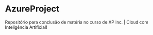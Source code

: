 # AzureProject
Repositório para conclusão de matéria no curso de XP Inc. | Cloud com Inteligência Artificial!
